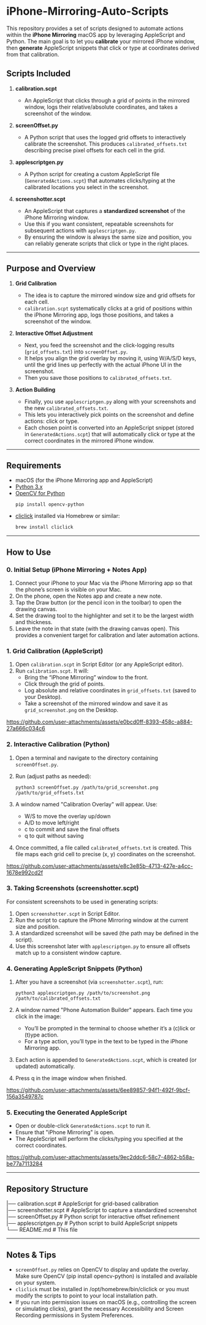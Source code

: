 # iPhone-Mirroring-Auto-Scripts

This repository provides a set of scripts designed to automate actions within the **iPhone Mirroring** macOS app by leveraging AppleScript and Python. The main goal is to let you **calibrate** your mirrored iPhone window, then **generate** AppleScript snippets that click or type at coordinates derived from that calibration.

## Scripts Included

1. **calibration.scpt**  
   - An AppleScript that clicks through a grid of points in the mirrored window, logs their relative/absolute coordinates, and takes a screenshot of the window.

2. **screenOffset.py**  
   - A Python script that uses the logged grid offsets to interactively calibrate the screenshot. This produces `calibrated_offsets.txt` describing precise pixel offsets for each cell in the grid.

3. **applescriptgen.py**  
   - A Python script for creating a custom AppleScript file (`GeneratedActions.scpt`) that automates clicks/typing at the calibrated locations you select in the screenshot.

4. **screenshotter.scpt**  
   - An AppleScript that captures a **standardized screenshot** of the iPhone Mirroring window.  
   - Use this if you want consistent, repeatable screenshots for subsequent actions with `applescriptgen.py`.  
   - By ensuring the window is always the same size and position, you can reliably generate scripts that click or type in the right places.

---

## Purpose and Overview

1. **Grid Calibration**  
   - The idea is to capture the mirrored window size and grid offsets for each cell.  
   - `calibration.scpt` systematically clicks at a grid of positions within the iPhone Mirroring app, logs those positions, and takes a screenshot of the window.

2. **Interactive Offset Adjustment**  
   - Next, you feed the screenshot and the click-logging results (`grid_offsets.txt`) into `screenOffset.py`.  
   - It helps you align the grid overlay by moving it, using W/A/S/D keys, until the grid lines up perfectly with the actual iPhone UI in the screenshot.  
   - Then you save those positions to `calibrated_offsets.txt`.

3. **Action Building**  
   - Finally, you use `applescriptgen.py` along with your screenshots and the new `calibrated_offsets.txt`.  
   - This lets you interactively pick points on the screenshot and define actions: click or type.  
   - Each chosen point is converted into an AppleScript snippet (stored in `GeneratedActions.scpt`) that will automatically click or type at the correct coordinates in the mirrored iPhone window.

---

## Requirements

- macOS (for the iPhone Mirroring app and AppleScript)
- [Python 3.x](https://www.python.org/)
- [OpenCV for Python](https://opencv.org/) 
    ```
    pip install opencv-python
    ```
- [cliclick](https://github.com/BlueM/cliclick) installed via Homebrew or similar:  
  ```bash
  brew install cliclick
  ```

---

## How to Use

### 0. Initial Setup (iPhone Mirroring + Notes App)

1. Connect your iPhone to your Mac via the iPhone Mirroring app so that the phone’s screen is visible on your Mac.  
2. On the phone, open the Notes app and create a new note.  
3. Tap the Draw button (or the pencil icon in the toolbar) to open the drawing canvas.  
4. Set the drawing tool to the highlighter and set it to be the largest width and thickness.
5. Leave the note in that state (with the drawing canvas open). This provides a convenient target for calibration and later automation actions.  

### 1. Grid Calibration (AppleScript)

1. Open `calibration.scpt` in Script Editor (or any AppleScript editor).  
2. Run `calibration.scpt`. It will:
   - Bring the “iPhone Mirroring” window to the front.
   - Click through the grid of points.
   - Log absolute and relative coordinates in `grid_offsets.txt` (saved to your Desktop).
   - Take a screenshot of the mirrored window and save it as `grid_screenshot.png` on the Desktop.

https://github.com/user-attachments/assets/e0bcd0ff-8393-458c-a884-27a666c034c6

### 2. Interactive Calibration (Python)

1. Open a terminal and navigate to the directory containing `screenOffset.py`.  
2. Run (adjust paths as needed):
    ```
    python3 screenOffset.py /path/to/grid_screenshot.png /path/to/grid_offsets.txt
    ```

3. A window named "Calibration Overlay" will appear. Use:
   - W/S to move the overlay up/down
   - A/D to move left/right
   - c to commit and save the final offsets
   - q to quit without saving
4. Once committed, a file called `calibrated_offsets.txt` is created. This file maps each grid cell to precise (x, y) coordinates on the screenshot.

https://github.com/user-attachments/assets/e8c3e85b-4713-427e-a4cc-1678e992cd2f

### 3. Taking Screenshots (screenshotter.scpt)

For consistent screenshots to be used in generating scripts:

1. Open `screenshotter.scpt` in Script Editor.  
2. Run the script to capture the iPhone Mirroring window at the current size and position.  
3. A standardized screenshot will be saved (the path may be defined in the script).  
4. Use this screenshot later with `applescriptgen.py` to ensure all offsets match up to a consistent window capture.

### 4. Generating AppleScript Snippets (Python)

1. After you have a screenshot (via `screenshotter.scpt`), run:
    ```
    python3 applescriptgen.py /path/to/screenshot.png /path/to/calibrated_offsets.txt
    ```

2. A window named "Phone Automation Builder" appears. Each time you click in the image:
   - You’ll be prompted in the terminal to choose whether it’s a (c)lick or (t)ype action.
   - For a type action, you’ll type in the text to be typed in the iPhone Mirroring app.
3. Each action is appended to `GeneratedActions.scpt`, which is created (or updated) automatically.
4. Press q in the image window when finished.

https://github.com/user-attachments/assets/6ee89857-94f1-492f-9bcf-156a3549787c

### 5. Executing the Generated AppleScript

- Open or double-click `GeneratedActions.scpt` to run it.
- Ensure that "iPhone Mirroring" is open.
- The AppleScript will perform the clicks/typing you specified at the correct coordinates.

https://github.com/user-attachments/assets/9ec2ddc6-58c7-4862-b58a-be77a7113284

---

## Repository Structure

 |── calibration.scpt          # AppleScript for grid-based calibration  
 |── screenshotter.scpt        # AppleScript to capture a standardized screenshot  
 |── screenOffset.py           # Python script for interactive offset refinement  
 |── applescriptgen.py         # Python script to build AppleScript snippets  
└── README.md                 # This file  

---

## Notes & Tips

- `screenOffset.py` relies on OpenCV to display and update the overlay. Make sure OpenCV (pip install opencv-python) is installed and available on your system.
- `cliclick` must be installed in /opt/homebrew/bin/cliclick or you must modify the scripts to point to your local installation path.
- If you run into permission issues on macOS (e.g., controlling the screen or simulating clicks), grant the necessary Accessibility and Screen Recording permissions in System Preferences.
